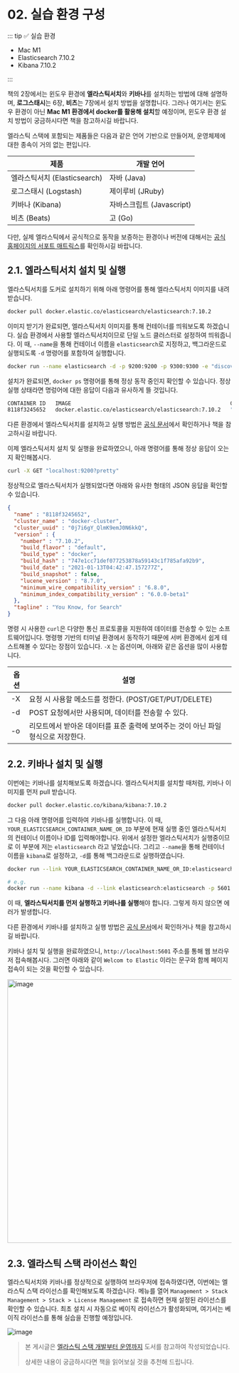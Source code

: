 # 02. 실습 환경 구성


::: tip ✅ 실습 환경

- Mac M1
- Elasticsearch 7.10.2  
- Kibana 7.10.2

:::

책의 2장에서는 윈도우 환경에 **엘라스틱서치**와 **키바나**를 설치하는 방법에 대해 설명하며, **로그스태시**는 6장, **비츠**는 7장에서 설치 방법을 설명합니다.
그러나 여기서는 윈도우 환경이 아닌 **Mac M1 환경에서 docker를 활용해 설치**할 예정이며, 윈도우 환경 설치 방법이 궁금하시다면 책을 참고하시길 바랍니다.

엘라스틱 스택에 포함되는 제품들은 다음과 같은 언어 기반으로 만들어져, 운영체제에 대한 종속이 거의 없는 편입니다.

| 제품                     | 개발 언어               |
|------------------------|---------------------|
| 엘라스틱서치 (Elasticsearch) | 자바 (Java)           |
| 로그스태시 (Logstash)       | 제이루비 (JRuby)        |
| 키바나 (Kibana)           | 자바스크립트 (Javascript) |
| 비츠 (Beats)             | 고 (Go)              |

다만, 실제 엘라스틱에서 공식적으로 동작을 보증하는 환경이나 버전에 대해서는 [공식 홈페이지의 서포트 매트릭스](https://www.elastic.co/kr/support/matrix#matrix_os)를 확인하시길 바랍니다.

## 2.1. 엘라스틱서치 설치 및 실행

엘라스틱서치를 도커로 설치하기 위해 아래 명령어를 통해 엘라스틱서치 이미지를 내려받습니다.

```bash
docker pull docker.elastic.co/elasticsearch/elasticsearch:7.10.2
```

이미지 받기가 완료되면, 엘라스틱서치 이미지를 통해 컨테이너를 띄워보도록 하겠습니다.
실습 환경에서 사용할 엘라스틱서치이므로 단일 노드 클러스터로 설정하여 띄워줍니다.
이 때, `--name`을 통해 컨테이너 이름을 `elasticsearch`로 지정하고, 백그라운드로 실행되도록 `-d` 명령어를 포함하여 실행합니다.

```bash
docker run --name elasticsearch -d -p 9200:9200 -p 9300:9300 -e "discovery.type=single-node" docker.elastic.co/elasticsearch/elasticsearch:7.10.2
```

설치가 완료되면, `docker ps` 명령어를 통해 정상 동작 중인지 확인할 수 있습니다.
정상 실행 상태라면 명렁어에 대한 응답이 다음과 유사하게 뜰 것입니다.

```bash
CONTAINER ID   IMAGE                                                  COMMAND                  CREATED              STATUS              PORTS                                            NAMES
8118f3245652   docker.elastic.co/elasticsearch/elasticsearch:7.10.2   "/tini -- /usr/local…"   About a minute ago   Up About a minute   0.0.0.0:9200->9200/tcp, 0.0.0.0:9300->9300/tcp   elasticsearch
```

다른 환경에서 엘라스틱서치를 설치하고 실행 방법은 [공식 문서](https://www.elastic.co/guide/en/elasticsearch/reference/7.10/install-elasticsearch.html)에서 확인하거나 책을 참고하시길 바랍니다.

이제 엘라스틱서치 설치 및 실행을 완료하였으니, 아래 명령어를 통해 정상 응답이 오는지 확인해봅시다.

```bash
curl -X GET "localhost:9200?pretty"
```

정상적으로 엘라스틱서치가 실행되었다면 아래와 유사한 형태의 JSON 응답을 확인할 수 있습니다.

```json
{
  "name" : "8118f3245652",
  "cluster_name" : "docker-cluster",
  "cluster_uuid" : "0j7i6gY_QlmK9emJ0N6kkQ",
  "version" : {
    "number" : "7.10.2",
    "build_flavor" : "default",
    "build_type" : "docker",
    "build_hash" : "747e1cc71def077253878a59143c1f785afa92b9",
    "build_date" : "2021-01-13T04:42:47.157277Z",
    "build_snapshot" : false,
    "lucene_version" : "8.7.0",
    "minimum_wire_compatibility_version" : "6.8.0",
    "minimum_index_compatibility_version" : "6.0.0-beta1"
  },
  "tagline" : "You Know, for Search"
}
```

명령 시 사용한 `curl`은 다양한 통신 프로토콜을 지원하여 데이터를 전송할 수 있는 소프트웨어입니다. 명령행 기반의 터미널 환경에서 동작하기 때문에 서버 환경에서 쉽게 테스트해볼 수 있다는 장점이 있습니다. `-X` 는 옵션이며, 아래와 같은 옵션을 많이 사용합니다.

| 옵션  | 설명                                             |
|-----|------------------------------------------------|
| -X  | 요청 시 사용할 메소드를 정한다. (POST/GET/PUT/DELETE)       |
| -d  | POST 요청에서만 사용되며, 데이터를 전송할 수 있다.                |
| -o  | 리모트에서 받아온 데이터를 표준 출력에 보여주는 것이 아닌 파일 형식으로 저장한다. |

## 2.2. 키바나 설치 및 실행

이번에는 키바나를 설치해보도록 하겠습니다. 엘라스틱서치를 설치할 때처럼, 키바나 이미지를 먼저 pull 받습니다.

```bash
docker pull docker.elastic.co/kibana/kibana:7.10.2
```

그 다음 아래 명령어를 입력하여 키바나를 실행합니다.
이 때, `YOUR_ELASTICSEARCH_CONTAINER_NAME_OR_ID` 부분에 현재 실행 중인 엘라스틱서치의 컨테이너 이름이나 ID를 입력해야합니다.
위에서 설정한 엘라스틱서치가 실행중이므로 이 부분에 저는 `elasticsearch` 라고 넣었습니다.
그리고 `--name`을 통해 컨테이너 이름을 `kibana`로 설정하고, `-d`를 통해 백그라운드로 실행하였습니다.

```bash
docker run --link YOUR_ELASTICSEARCH_CONTAINER_NAME_OR_ID:elasticsearch -p 5601:5601 docker.elastic.co/kibana/kibana:7.10.2

# e.g.
docker run --name kibana -d --link elasticsearch:elasticsearch -p 5601:5601 docker.elastic.co/kibana/kibana:7.10.2
```

이 때, **엘라스틱서치를 먼저 실행하고 키바나를 실행**해야 합니다. 그렇게 하지 않으면 에러가 발생합니다.

다른 환경에서 키바나를 설치하고 실행 방법은 [공식 문서](https://www.elastic.co/guide/en/kibana/7.10/install.html)에서 확인하거나 책을 참고하시길 바랍니다.

키바나 설치 및 실행을 완료하였으니, `http://localhost:5601` 주소를 통해 웹 브라우저 접속해봅시다.
그러면 아래와 같이 `Welcom to Elastic` 이라는 문구와 함께 페이지 접속이 되는 것을 확인할 수 있습니다.

<img width="591" alt="image" src="https://github.com/Kim-SuBin/TIL/assets/46712693/b5979799-5ebd-4b55-8059-599a9a636911">

## 2.3. 엘라스틱 스택 라이선스 확인

엘라스틱서치와 키바나를 정상적으로 실행하여 브라우저에 접속하였다면, 이번에는 엘라스틱 스택 라이선스를 확인해보도록 하겠습니다. 메뉴를 열어 `Management > Stack Management > Stack > License Management` 로 접속하면 현재 설정된 라이선스를 확인할 수 있습니다. 최초 설치 시 자동으로 베이직 라이선스가 활성화되며, 여기서는 베이직 라이선스를 통해 실습을 진행할 예정입니다.

![image](https://user-images.githubusercontent.com/46712693/234765028-88333315-ea84-4e58-aa1f-50be08546058.png)

> 본 게시글은 [엘라스틱 스택 개발부터 운영까지](https://product.kyobobook.co.kr/detail/S000001932755) 도서를 참고하여 작성되었습니다.
>
> 상세한 내용이 궁금하시다면 책을 읽어보실 것을 추천해 드립니다.
>